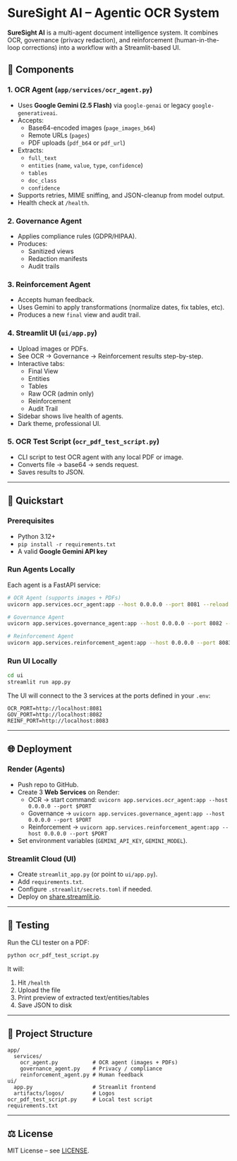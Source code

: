 # SureSight AI – Agentic OCR System

**SureSight AI** is a multi-agent document intelligence system. It combines OCR, governance (privacy redaction), and reinforcement (human-in-the-loop corrections) into a workflow with a Streamlit-based UI.

## 🧩 Components

### 1. OCR Agent (`app/services/ocr_agent.py`)
- Uses **Google Gemini (2.5 Flash)** via `google-genai` or legacy `google-generativeai`.
- Accepts:
  - Base64-encoded images (`page_images_b64`)
  - Remote URLs (`pages`)
  - PDF uploads (`pdf_b64` or `pdf_url`)
- Extracts:
  - `full_text`
  - `entities` (`name`, `value`, `type`, `confidence`)
  - `tables`
  - `doc_class`
  - `confidence`
- Supports retries, MIME sniffing, and JSON-cleanup from model output.
- Health check at `/health`.

### 2. Governance Agent
- Applies compliance rules (GDPR/HIPAA).
- Produces:
  - Sanitized views
  - Redaction manifests
  - Audit trails

### 3. Reinforcement Agent
- Accepts human feedback.
- Uses Gemini to apply transformations (normalize dates, fix tables, etc).
- Produces a new `final` view and audit trail.

### 4. Streamlit UI (`ui/app.py`)
- Upload images or PDFs.
- See OCR → Governance → Reinforcement results step-by-step.
- Interactive tabs:
  - Final View
  - Entities
  - Tables
  - Raw OCR (admin only)
  - Reinforcement
  - Audit Trail
- Sidebar shows live health of agents.
- Dark theme, professional UI.

### 5. OCR Test Script (`ocr_pdf_test_script.py`)
- CLI script to test OCR agent with any local PDF or image.
- Converts file → base64 → sends request.
- Saves results to JSON.

---

## 🚀 Quickstart

### Prerequisites
- Python 3.12+
- `pip install -r requirements.txt`
- A valid **Google Gemini API key**

### Run Agents Locally
Each agent is a FastAPI service:

```bash
# OCR Agent (supports images + PDFs)
uvicorn app.services.ocr_agent:app --host 0.0.0.0 --port 8081 --reload

# Governance Agent
uvicorn app.services.governance_agent:app --host 0.0.0.0 --port 8082 --reload

# Reinforcement Agent
uvicorn app.services.reinforcement_agent:app --host 0.0.0.0 --port 8083 --reload
```

### Run UI Locally
```bash
cd ui
streamlit run app.py
```

The UI will connect to the 3 services at the ports defined in your `.env`:

```env
OCR_PORT=http://localhost:8081
GOV_PORT=http://localhost:8082
REINF_PORT=http://localhost:8083
```

---

## 🌐 Deployment

### Render (Agents)
- Push repo to GitHub.
- Create 3 **Web Services** on Render:
  - OCR → start command: `uvicorn app.services.ocr_agent:app --host 0.0.0.0 --port $PORT`
  - Governance → `uvicorn app.services.governance_agent:app --host 0.0.0.0 --port $PORT`
  - Reinforcement → `uvicorn app.services.reinforcement_agent:app --host 0.0.0.0 --port $PORT`
- Set environment variables (`GEMINI_API_KEY`, `GEMINI_MODEL`).

### Streamlit Cloud (UI)
- Create `streamlit_app.py` (or point to `ui/app.py`).
- Add `requirements.txt`.
- Configure `.streamlit/secrets.toml` if needed.
- Deploy on [share.streamlit.io](https://share.streamlit.io).

---

## 🧪 Testing

Run the CLI tester on a PDF:

```bash
python ocr_pdf_test_script.py
```

It will:
1. Hit `/health`
2. Upload the file
3. Print preview of extracted text/entities/tables
4. Save JSON to disk

---

## 📂 Project Structure

```
app/
  services/
    ocr_agent.py           # OCR agent (images + PDFs)
    governance_agent.py    # Privacy / compliance
    reinforcement_agent.py # Human feedback
ui/
  app.py                   # Streamlit frontend
  artifacts/logos/         # Logos
ocr_pdf_test_script.py     # Local test script
requirements.txt
```

---

## ⚖️ License
MIT License – see [LICENSE](LICENSE).
